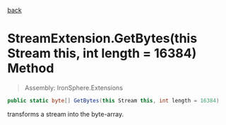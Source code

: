 ﻿

[back](/IronSphere.Extensions/types/StreamExtension)

# StreamExtension.GetBytes(this Stream this, int length = 16384) Method

> Assembly: IronSphere.Extensions

```csharp
public static byte[] GetBytes(this Stream this, int length = 16384)
```

transforms a stream into the byte-array.

 